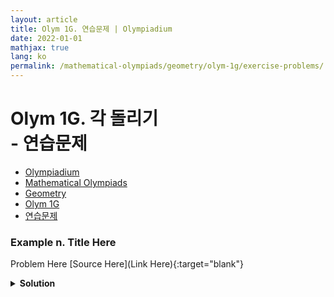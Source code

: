 ```yaml
---
layout: article
title: Olym 1G. 연습문제 | Olympiadium
date: 2022-01-01
mathjax: true
lang: ko
permalink: /mathematical-olympiads/geometry/olym-1g/exercise-problems/
---
```

# Olym 1G. 각 돌리기 <br> <ssup> - 연습문제</ssup>

<ul class="breadcrumb">
	<li><a href="{{ site.url }}">Olympiadium</a></li> 
	<li><a href="{{ site.url }}mathematical-olympiads/">Mathematical Olympiads</a></li> 
	<li><a href="{{ site.url }}mathematical-olympiads/geometry/">Geometry</a></li> 
	<li><a href="{{ site.url }}mathematical-olympiads/geometry/olym-1g/">Olym 1G</a></li> 
	<li><a href="{{ site.url }}mathematical-olympiads/geometry/olym-1g/exercise-problems/">연습문제</a></li>
</ul>

### Example n. Title Here
<skyblueboard> Problem Here </skyblueboard>
[Source Here](Link Here){:target="blank"}
<pinkborder><details>
<summary><b>Solution</b></summary>
Solution Here. 
</details></pinkborder>


